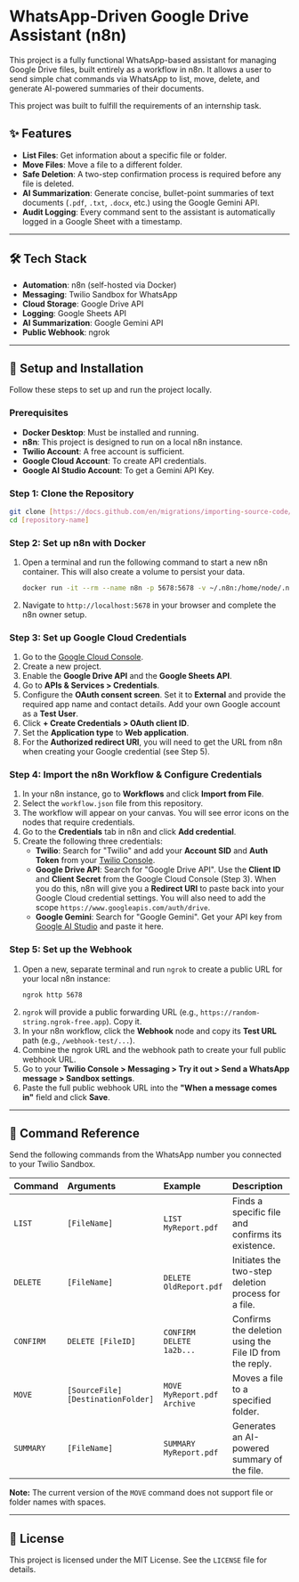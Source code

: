 # WhatsApp-Driven Google Drive Assistant (n8n)

This project is a fully functional WhatsApp-based assistant for managing Google Drive files, built entirely as a workflow in n8n. It allows a user to send simple chat commands via WhatsApp to list, move, delete, and generate AI-powered summaries of their documents.

This project was built to fulfill the requirements of an internship task.

## ✨ Features

* **List Files**: Get information about a specific file or folder.
* **Move Files**: Move a file to a different folder.
* **Safe Deletion**: A two-step confirmation process is required before any file is deleted.
* **AI Summarization**: Generate concise, bullet-point summaries of text documents (`.pdf`, `.txt`, `.docx`, etc.) using the Google Gemini API.
* **Audit Logging**: Every command sent to the assistant is automatically logged in a Google Sheet with a timestamp.

---

## 🛠️ Tech Stack

* **Automation**: n8n (self-hosted via Docker)
* **Messaging**: Twilio Sandbox for WhatsApp
* **Cloud Storage**: Google Drive API
* **Logging**: Google Sheets API
* **AI Summarization**: Google Gemini API
* **Public Webhook**: ngrok

---

## 🚀 Setup and Installation

Follow these steps to set up and run the project locally.

### Prerequisites

* **Docker Desktop**: Must be installed and running.
* **n8n**: This project is designed to run on a local n8n instance.
* **Twilio Account**: A free account is sufficient.
* **Google Cloud Account**: To create API credentials.
* **Google AI Studio Account**: To get a Gemini API Key.

### Step 1: Clone the Repository

```bash
git clone [https://docs.github.com/en/migrations/importing-source-code/using-the-command-line-to-import-source-code/adding-locally-hosted-code-to-github](https://docs.github.com/en/migrations/importing-source-code/using-the-command-line-to-import-source-code/adding-locally-hosted-code-to-github)
cd [repository-name]
```

### Step 2: Set up n8n with Docker

1.  Open a terminal and run the following command to start a new n8n container. This will also create a volume to persist your data.

    ```bash
    docker run -it --rm --name n8n -p 5678:5678 -v ~/.n8n:/home/node/.n8n n8nio/n8n
    ```
2.  Navigate to `http://localhost:5678` in your browser and complete the n8n owner setup.

### Step 3: Set up Google Cloud Credentials

1.  Go to the [Google Cloud Console](https://console.cloud.google.com/).
2.  Create a new project.
3.  Enable the **Google Drive API** and the **Google Sheets API**.
4.  Go to **APIs & Services > Credentials**.
5.  Configure the **OAuth consent screen**. Set it to **External** and provide the required app name and contact details. Add your own Google account as a **Test User**.
6.  Click **+ Create Credentials > OAuth client ID**.
7.  Set the **Application type** to **Web application**.
8.  For the **Authorized redirect URI**, you will need to get the URL from n8n when creating your Google credential (see Step 5).

### Step 4: Import the n8n Workflow & Configure Credentials

1.  In your n8n instance, go to **Workflows** and click **Import from File**.
2.  Select the `workflow.json` file from this repository.
3.  The workflow will appear on your canvas. You will see error icons on the nodes that require credentials.
4.  Go to the **Credentials** tab in n8n and click **Add credential**.
5.  Create the following three credentials:
    * **Twilio**: Search for "Twilio" and add your **Account SID** and **Auth Token** from your [Twilio Console](https://console.twilio.com/).
    * **Google Drive API**: Search for "Google Drive API". Use the **Client ID** and **Client Secret** from the Google Cloud Console (Step 3). When you do this, n8n will give you a **Redirect URI** to paste back into your Google Cloud credential settings. You will also need to add the scope `https://www.googleapis.com/auth/drive`.
    * **Google Gemini**: Search for "Google Gemini". Get your API key from [Google AI Studio](https://aistudio.google.com/) and paste it here.

### Step 5: Set up the Webhook

1.  Open a new, separate terminal and run `ngrok` to create a public URL for your local n8n instance:
    ```bash
    ngrok http 5678
    ```
2.  `ngrok` will provide a public forwarding URL (e.g., `https://random-string.ngrok-free.app`). Copy it.
3.  In your n8n workflow, click the **Webhook** node and copy its **Test URL** path (e.g., `/webhook-test/...`).
4.  Combine the ngrok URL and the webhook path to create your full public webhook URL.
5.  Go to your **Twilio Console > Messaging > Try it out > Send a WhatsApp message > Sandbox settings**.
6.  Paste the full public webhook URL into the **"When a message comes in"** field and click **Save**.

---

## 💬 Command Reference

Send the following commands from the WhatsApp number you connected to your Twilio Sandbox.

| Command | Arguments | Example | Description |
| :--- | :--- | :--- | :--- |
| `LIST` | `[FileName]` | `LIST MyReport.pdf` | Finds a specific file and confirms its existence. |
| `DELETE` | `[FileName]` | `DELETE OldReport.pdf` | Initiates the two-step deletion process for a file. |
| `CONFIRM` | `DELETE [FileID]` | `CONFIRM DELETE 1a2b...`| Confirms the deletion using the File ID from the reply. |
| `MOVE` | `[SourceFile] [DestinationFolder]` | `MOVE MyReport.pdf Archive` | Moves a file to a specified folder. |
| `SUMMARY`| `[FileName]` | `SUMMARY MyReport.pdf` | Generates an AI-powered summary of the file. |

**Note:** The current version of the `MOVE` command does not support file or folder names with spaces.

---

## 📜 License

This project is licensed under the MIT License. See the `LICENSE` file for details.
